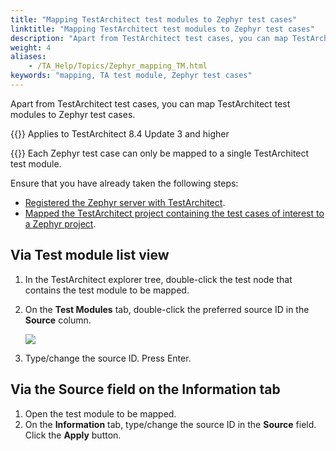 ```yaml
--- 
title: "Mapping TestArchitect test modules to Zephyr test cases"
linktitle: "Mapping TestArchitect test modules to Zephyr test cases"
description: "Apart from TestArchitect test cases, you can map TestArchitect test modules to Zephyr test cases."
weight: 4
aliases: 
    - /TA_Help/Topics/Zephyr_mapping_TM.html
keywords: "mapping, TA test module, Zephyr test cases"
---
```


Apart from TestArchitect test cases, you can map TestArchitect test modules to Zephyr test cases.

{{<note>}} Applies to TestArchitect 8.4 Update 3 and higher

{{<remember>}} Each Zephyr test case can only be mapped to a single TestArchitect test module.

Ensure that you have already taken the following steps:

-   [Registered the Zephyr server with TestArchitect](/user-guide/integration-with-third-party-tools/zephyr-integration/configuring-integration-with-zephyr/setting-up-the-connection-with-zephyr/registering-the-zephyr-server).
-   [Mapped the TestArchitect project containing the test cases of interest to a Zephyr project](/user-guide/integration-with-third-party-tools/zephyr-integration/configuring-integration-with-zephyr/setting-up-the-connection-with-zephyr/mapping-a-testarchitect-project-to-a-zephyr-project).

## Via Test module list view  

1.  In the TestArchitect explorer tree, double-click the test node that contains the test module to be mapped.
2.  On the **Test Modules** tab, double-click the preferred source ID in the **Source** column.

    ![](/images/TA_Help/Images/Zephyr_map_TM_listview.png)

3.  Type/change the source ID. Press Enter.

## Via the Source field on the Information tab  

1.  Open the test module to be mapped.
2.  On the **Information** tab, type/change the source ID in the **Source** field. Click the **Apply** button.




